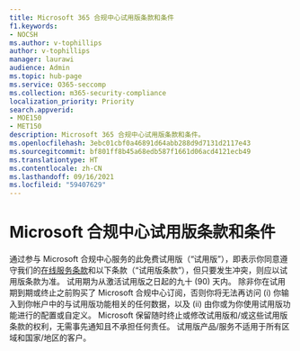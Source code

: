 ```yaml
---
title: Microsoft 365 合规中心试用版条款和条件
f1.keywords:
- NOCSH
ms.author: v-tophillips
author: v-tophillips
manager: laurawi
audience: Admin
ms.topic: hub-page
ms.service: O365-seccomp
ms.collection: m365-security-compliance
localization_priority: Priority
search.appverid:
- MOE150
- MET150
description: Microsoft 365 合规中心试用版条款和条件。
ms.openlocfilehash: 3ebc01cbf0a46891d64abb288d9d7131d2117e43
ms.sourcegitcommit: bf801ff8b45a68edb587f1661d06acd4121ecb49
ms.translationtype: HT
ms.contentlocale: zh-CN
ms.lasthandoff: 09/16/2021
ms.locfileid: "59407629"
---
```

# <a name="microsoft-compliance-trial-terms-and-conditions"></a>Microsoft 合规中心试用版条款和条件

通过参与 Microsoft 合规中心服务的此免费试用版（“试用版”），即表示你同意遵守我们的[在线服务条款](https://go.microsoft.com/fwlink/?linkid=2108910)和以下条款（“试用版条款”），但只要发生冲突，则应以试用版条款为准。 试用期为从激活试用版之日起的九十 (90) 天内。 除非你在试用期到期或终止之前购买了 Microsoft 合规中心订阅，否则你将无法再访问 (i) 你输入到你帐户中的与试用版功能相关的任何数据，以及 (ii) 由你或为你使用试用版功能进行的配置或自定义。 Microsoft 保留随时终止或修改试用版和/或这些试用版条款的权利，无需事先通知且不承担任何责任。 试用版产品/服务不适用于所有区域和国家/地区的客户。
